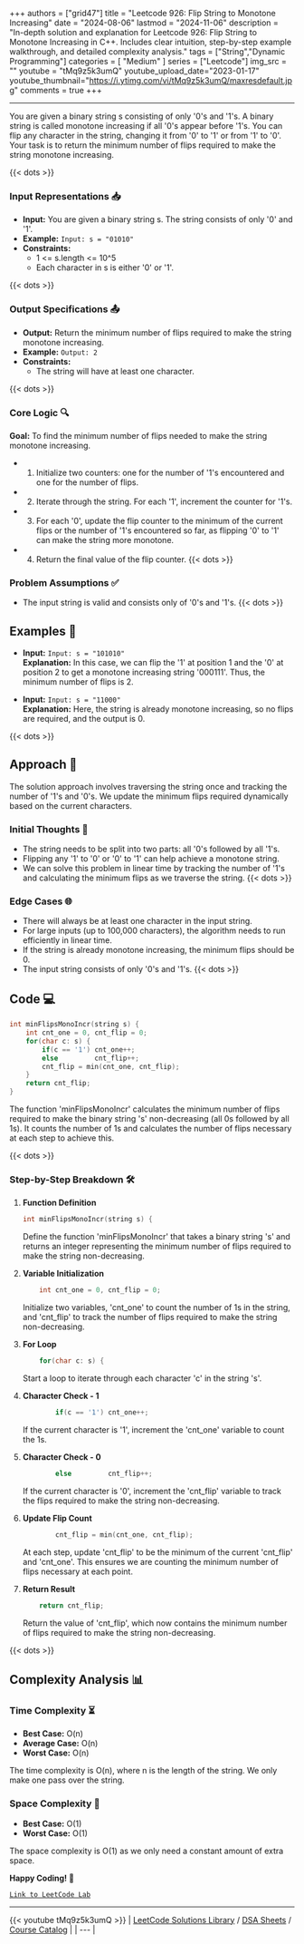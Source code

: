 
+++
authors = ["grid47"]
title = "Leetcode 926: Flip String to Monotone Increasing"
date = "2024-08-06"
lastmod = "2024-11-06"
description = "In-depth solution and explanation for Leetcode 926: Flip String to Monotone Increasing in C++. Includes clear intuition, step-by-step example walkthrough, and detailed complexity analysis."
tags = ["String","Dynamic Programming"]
categories = [
    "Medium"
]
series = ["Leetcode"]
img_src = ""
youtube = "tMq9z5k3umQ"
youtube_upload_date="2023-01-17"
youtube_thumbnail="https://i.ytimg.com/vi/tMq9z5k3umQ/maxresdefault.jpg"
comments = true
+++



---
You are given a binary string s consisting of only '0's and '1's. A binary string is called monotone increasing if all '0's appear before '1's. You can flip any character in the string, changing it from '0' to '1' or from '1' to '0'. Your task is to return the minimum number of flips required to make the string monotone increasing.
<!--more-->
{{< dots >}}
### Input Representations 📥
- **Input:** You are given a binary string s. The string consists of only '0' and '1'.
- **Example:** `Input: s = "01010"`
- **Constraints:**
	- 1 <= s.length <= 10^5
	- Each character in s is either '0' or '1'.

{{< dots >}}
### Output Specifications 📤
- **Output:** Return the minimum number of flips required to make the string monotone increasing.
- **Example:** `Output: 2`
- **Constraints:**
	- The string will have at least one character.

{{< dots >}}
### Core Logic 🔍
**Goal:** To find the minimum number of flips needed to make the string monotone increasing.

- 1. Initialize two counters: one for the number of '1's encountered and one for the number of flips.
- 2. Iterate through the string. For each '1', increment the counter for '1's.
- 3. For each '0', update the flip counter to the minimum of the current flips or the number of '1's encountered so far, as flipping '0' to '1' can make the string more monotone.
- 4. Return the final value of the flip counter.
{{< dots >}}
### Problem Assumptions ✅
- The input string is valid and consists only of '0's and '1's.
{{< dots >}}
## Examples 🧩
- **Input:** `Input: s = "101010"`  \
  **Explanation:** In this case, we can flip the '1' at position 1 and the '0' at position 2 to get a monotone increasing string '000111'. Thus, the minimum number of flips is 2.

- **Input:** `Input: s = "11000"`  \
  **Explanation:** Here, the string is already monotone increasing, so no flips are required, and the output is 0.

{{< dots >}}
## Approach 🚀
The solution approach involves traversing the string once and tracking the number of '1's and '0's. We update the minimum flips required dynamically based on the current characters.

### Initial Thoughts 💭
- The string needs to be split into two parts: all '0's followed by all '1's.
- Flipping any '1' to '0' or '0' to '1' can help achieve a monotone string.
- We can solve this problem in linear time by tracking the number of '1's and calculating the minimum flips as we traverse the string.
{{< dots >}}
### Edge Cases 🌐
- There will always be at least one character in the input string.
- For large inputs (up to 100,000 characters), the algorithm needs to run efficiently in linear time.
- If the string is already monotone increasing, the minimum flips should be 0.
- The input string consists of only '0's and '1's.
{{< dots >}}
## Code 💻
```cpp
int minFlipsMonoIncr(string s) {
    int cnt_one = 0, cnt_flip = 0;
    for(char c: s) {
        if(c == '1') cnt_one++;
        else         cnt_flip++;
        cnt_flip = min(cnt_one, cnt_flip);
    }
    return cnt_flip;
}
```

The function 'minFlipsMonoIncr' calculates the minimum number of flips required to make the binary string 's' non-decreasing (all 0s followed by all 1s). It counts the number of 1s and calculates the number of flips necessary at each step to achieve this.

{{< dots >}}
### Step-by-Step Breakdown 🛠️
1. **Function Definition**
	```cpp
	int minFlipsMonoIncr(string s) {
	```
	Define the function 'minFlipsMonoIncr' that takes a binary string 's' and returns an integer representing the minimum number of flips required to make the string non-decreasing.

2. **Variable Initialization**
	```cpp
	    int cnt_one = 0, cnt_flip = 0;
	```
	Initialize two variables, 'cnt_one' to count the number of 1s in the string, and 'cnt_flip' to track the number of flips required to make the string non-decreasing.

3. **For Loop**
	```cpp
	    for(char c: s) {
	```
	Start a loop to iterate through each character 'c' in the string 's'.

4. **Character Check - 1**
	```cpp
	        if(c == '1') cnt_one++;
	```
	If the current character is '1', increment the 'cnt_one' variable to count the 1s.

5. **Character Check - 0**
	```cpp
	        else         cnt_flip++;
	```
	If the current character is '0', increment the 'cnt_flip' variable to track the flips required to make the string non-decreasing.

6. **Update Flip Count**
	```cpp
	        cnt_flip = min(cnt_one, cnt_flip);
	```
	At each step, update 'cnt_flip' to be the minimum of the current 'cnt_flip' and 'cnt_one'. This ensures we are counting the minimum number of flips necessary at each point.

7. **Return Result**
	```cpp
	    return cnt_flip;
	```
	Return the value of 'cnt_flip', which now contains the minimum number of flips required to make the string non-decreasing.

{{< dots >}}
## Complexity Analysis 📊
### Time Complexity ⏳
- **Best Case:** O(n)
- **Average Case:** O(n)
- **Worst Case:** O(n)

The time complexity is O(n), where n is the length of the string. We only make one pass over the string.

### Space Complexity 💾
- **Best Case:** O(1)
- **Worst Case:** O(1)

The space complexity is O(1) as we only need a constant amount of extra space.

**Happy Coding! 🎉**


[`Link to LeetCode Lab`](https://leetcode.com/problems/flip-string-to-monotone-increasing/description/)

---
{{< youtube tMq9z5k3umQ >}}
| [LeetCode Solutions Library](https://grid47.xyz/leetcode/) / [DSA Sheets](https://grid47.xyz/sheets/) / [Course Catalog](https://grid47.xyz/courses/) |
| --- |
